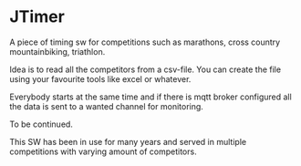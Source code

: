 # JTimer
A piece of timing sw for competitions such as marathons, cross country mountainbiking, triathlon.

Idea is to read all the competitors from a csv-file. You can create the file using your favourite tools like excel or whatever.

Everybody starts at the same time and if there is mqtt broker configured all the data is sent to a wanted channel for monitoring.

To be continued.

This SW has been in use for many years and served in multiple competitions with varying amount of competitors.
